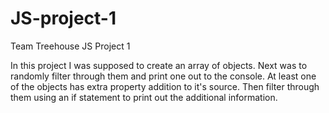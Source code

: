 # JS-project-1
 Team Treehouse JS Project 1

In this project I was supposed to create an array of objects. Next was to randomly filter through them and print one out to the console. 
At least one of the objects has extra property addition to it's source. Then filter through them using an if statement to print out the additional information. 